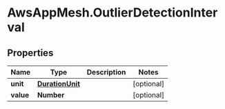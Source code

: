 # AwsAppMesh.OutlierDetectionInterval

## Properties

Name | Type | Description | Notes
------------ | ------------- | ------------- | -------------
**unit** | [**DurationUnit**](DurationUnit.md) |  | [optional] 
**value** | **Number** |  | [optional] 


